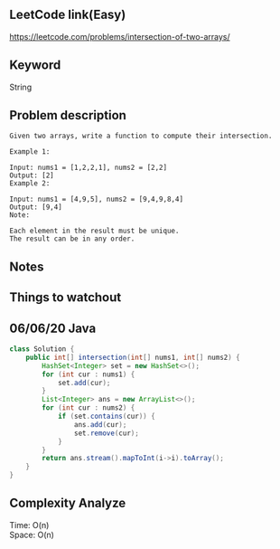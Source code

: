 ## LeetCode link(Easy)
https://leetcode.com/problems/intersection-of-two-arrays/

## Keyword
String

## Problem description
```
Given two arrays, write a function to compute their intersection.

Example 1:

Input: nums1 = [1,2,2,1], nums2 = [2,2]
Output: [2]
Example 2:

Input: nums1 = [4,9,5], nums2 = [9,4,9,8,4]
Output: [9,4]
Note:

Each element in the result must be unique.
The result can be in any order.
```



## Notes


## Things to watchout

## 06/06/20 Java

```java
class Solution {
    public int[] intersection(int[] nums1, int[] nums2) {
        HashSet<Integer> set = new HashSet<>();
        for (int cur : nums1) {
            set.add(cur);
        }
        List<Integer> ans = new ArrayList<>();
        for (int cur : nums2) {
            if (set.contains(cur)) {
                ans.add(cur);
                set.remove(cur);
            }
        }
        return ans.stream().mapToInt(i->i).toArray();
    }
}

```
## Complexity Analyze
Time: O(n)      \
Space: O(n)